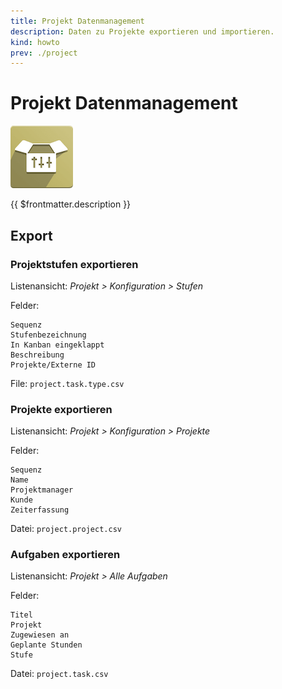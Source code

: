 ```yaml
---
title: Projekt Datenmanagement
description: Daten zu Projekte exportieren und importieren.
kind: howto
prev: ./project
---
```


# Projekt Datenmanagement

![icons_odoo_website_sale_options](attachments/icons_odoo_website_sale_options.png)

{{ $frontmatter.description }}

## Export

### Projektstufen exportieren

Listenansicht: _Projekt > Konfiguration > Stufen_

Felder:

```
Sequenz
Stufenbezeichnung
In Kanban eingeklappt
Beschreibung
Projekte/Externe ID
```

File: `project.task.type.csv`

### Projekte exportieren

Listenansicht: _Projekt > Konfiguration > Projekte_

Felder:

```
Sequenz
Name
Projektmanager
Kunde
Zeiterfassung
```

Datei: `project.project.csv`

### Aufgaben exportieren

Listenansicht: _Projekt > Alle Aufgaben_

Felder:

```
Titel
Projekt
Zugewiesen an
Geplante Stunden
Stufe
```

Datei: `project.task.csv`
